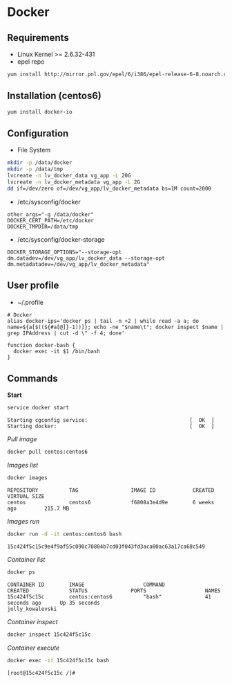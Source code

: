 # Docker
## Requirements
- Linux Kernel >= 2.6.32-431
- epel repo
```bash
yum install http://mirror.pnl.gov/epel/6/i386/epel-release-6-8.noarch.rpm
```

## Installation (centos6)
```bash
yum install docker-io
```

## Configuration
- File System
```bash
mkdir -p /data/docker
mkdir -p /data/tmp
lvcreate -n lv_docker_data vg_app -L 20G
lvcreate -n lv_docker_metadata vg_app -L 2G
dd if=/dev/zero of=/dev/vg_app/lv_docker_metadata bs=1M count=2000
```

- /etc/sysconfig/docker
```
other_args="-g /data/docker"
DOCKER_CERT_PATH=/etc/docker
DOCKER_TMPDIR=/data/tmp
```

- /etc/sysconfig/docker-storage
```
DOCKER_STORAGE_OPTIONS="--storage-opt dm.datadev=/dev/vg_app/lv_docker_data --storage-opt dm.metadatadev=/dev/vg_app/lv_docker_metadata"
```

## User profile
- ~/.profile
```
# Docker
alias docker-ips='docker ps | tail -n +2 | while read -a a; do name=${a[$((${#a[@]}-1))]}; echo -ne "$name\t"; docker inspect $name | grep IPAddress | cut -d \" -f 4; done'

function docker-bash {
  docker exec -it $1 /bin/bash
}
```

## Commands
**Start**
```bash
service docker start
```
```
Starting cgconfig service:                                 [  OK  ]
Starting docker:                                           [  OK  ]
```

*Pull image*
```bash
docker pull centos:centos6
```

*Images list*
```bash
docker images
```
```
REPOSITORY          TAG                 IMAGE ID            CREATED             VIRTUAL SIZE
centos              centos6             f6808a3e4d9e        6 weeks ago         215.7 MB
```

*Images run*
```bash
docker run -d -it centos:centos6 bash
```
```
15c424f5c15c9e4f9af55c090c70804b7cd03f043fd3aca00ac63a17ca68c549
```

*Container list*
```bash
docker ps
```
```
CONTAINER ID        IMAGE                   COMMAND             CREATED             STATUS              PORTS                   NAMES
15c424f5c15c        centos:centos6          "bash"              41 seconds ago      Up 35 seconds                               jolly_kowalevski
```

*Container inspect*
```bash
docker inspect 15c424f5c15c
```

*Container execute*
```bash
docker exec -it 15c424f5c15c bash
```
```
[root@15c424f5c15c /]#
```

